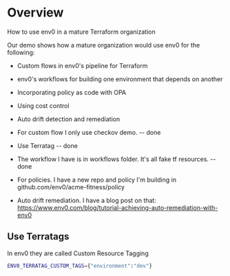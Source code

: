 # Overview
How to use env0 in a mature Terraform organization

Our demo shows how a mature organization would use env0 for the following:
- Custom flows in env0's pipeline for Terraform
- env0's workflows for building one environment that depends on another
- Incorporating policy as code with OPA
- Using cost control
- Auto drift detection and remediation


- For custom flow I only use checkov demo. -- done
- Use Terratag -- done
- The workflow I have is in workflows folder. It's all fake tf resources. -- done
- For policies. I have a new repo and policy I'm building in github.com/env0/acme-fitness/policy
- Auto drift remediation. I have a blog post on that: https://www.env0.com/blog/tutorial-achieving-auto-remediation-with-env0 



## Use Terratags

In env0 they are called Custom Resource Tagging

```bash
ENV0_TERRATAG_CUSTOM_TAGS={"environment":"dev"}
```

